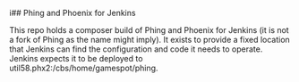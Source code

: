 i## Phing and Phoenix for Jenkins

This repo holds a composer build of Phing and Phoenix for Jenkins (it is not a fork of Phing as the name might imply). It exists to provide a fixed location that Jenkins can find the configuration and code it needs to operate. Jenkins expects it to be deployed to util58.phx2:/cbs/home/gamespot/phing.
